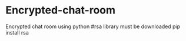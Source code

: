 # Encrypted-chat-room
Encrypted chat room using python
#rsa library must be downloaded
pip install rsa
